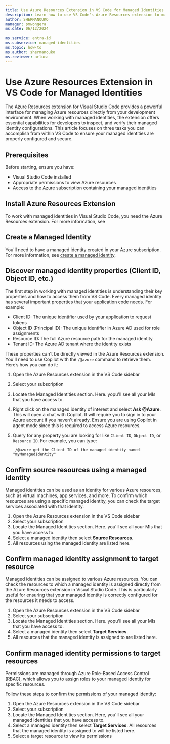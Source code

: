 ```yaml
---
title: Use Azure Resources Extension in VS Code for Managed Identities
description: Learn how to use VS Code's Azure Resources extension to manage and configure Azure managed identities directly from your development environment.
author: SHERMANOUKO
manager: pmwongera
ms.date: 06/12/2024

ms.service: entra-id
ms.subservice: managed-identities
ms.topic: how-to
ms.author: shermanouko
ms.reviewer: arluca
---
```


# Use Azure Resources Extension in VS Code for Managed Identities

The Azure Resources extension for Visual Studio Code provides a powerful interface for managing Azure resources directly from your development environment. When working with managed identities, the extension offers essential capabilities for developers to inspect, and verify their managed identity configurations. This article focuses on three tasks you can accomplish from within VS Code to ensure your managed identities are properly configured and secure.

## Prerequisites

Before starting, ensure you have:

- Visual Studio Code installed
- Appropriate permissions to view Azure resources
- Access to the Azure subscription containing your managed identities

## Install Azure Resources Extension

To work with managed identities in Visual Studio Code, you need the Azure Resources extension. For more information, see []()

## Create a Managed Identity

You'll need to have a managed identity created in your Azure subscription. For more information, see [create a managed identity]().

## Discover managed identity properties (Client ID, Object ID, etc.)

The first step in working with managed identities is understanding their key properties and how to access them from VS Code. Every managed identity has several important properties that your application code needs. For example:

- Client ID: The unique identifier used by your application to request tokens
- Object ID (Principal ID): The unique identifier in Azure AD used for role assignments
- Resource ID: The full Azure resource path for the managed identity
- Tenant ID: The Azure AD tenant where the identity exists

These properties can't be directly viewed in the Azure Resources extension. You'll need to use Copilot with the `/@azure` command to retrieve them. Here’s how you can do it:

1. Open the Azure Resources extension in the VS Code sidebar
1. Select your subscription
1. Locate the Managed Identities section. Here. yopu'll see all your MIs that you have access to.
1. Right click on the managed identity of interest and select **Ask @Azure**. This will open a chat with Copilot. It will require you to sign in to your Azure account if you haven't already. Ensure you are using Copilot in agent mode since this is required to access Azure resources.
1. Query for any property you are looking for like `Client ID`, `Object ID`, or `Resource ID`. For example, you can type:

   ```
    /@azure get the Client ID of the managed identity named "myManagedIdentity"
   ```

## Confirm source resources using a managed identity

Managed identities can be used as an identity for various Azure resources, such as virtual machines, app services, and more. To confirm which resources are using a specific managed identity, you can check the target services associated with that identity.

1. Open the Azure Resources extension in the VS Code sidebar
1. Select your subscription
1. Locate the Managed Identities section. Here. you'll see all your MIs that you have access to.
1. Select a managed identity then select **Source Resources**.
1. All resources using the managed identity are listed here.

## Confirm managed identity assignment to target resource

Managed identities can be assigned to various Azure resources. You can check the resources to which a managed identity is assigned directly from the Azure Resources extension in Visual Studio Code. This is particularly useful for ensuring that your managed identity is correctly configured for the resources it needs to access.

1. Open the Azure Resources extension in the VS Code sidebar
1. Select your subscription
1. Locate the Managed Identities section. Here. yopu'll see all your MIs that you have access to.
1. Select a managed identity then select **Target Services**.
1. All resources that the managed identity is assigned to are listed here.

## Confirm managed identity permissions to target resources

Permissions are managed through Azure Role-Based Access Control (RBAC), which allows you to assign roles to your managed identity for specific resources.

Follow these steps to confirm the permissions of your managed identity:

1. Open the Azure Resources extension in the VS Code sidebar
1. Select your subscription
1. Locate the Managed Identities section. Here, you'll see all your managed identities that you have access to.
1. Select a managed identity then select **Target Services**. All resources that the managed identity is assigned to will be listed here.
1. Select a target resource to view its permissions

